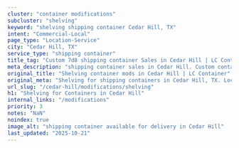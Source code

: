 ```yaml
---
cluster: "container modifications"
subcluster: "shelving"
keyword: "shelving shipping container Cedar Hill, TX"
intent: "Commercial-Local"
page_type: "Location-Service"
city: "Cedar Hill, TX"
service_type: "shipping container"
title_tag: "Custom 7d8 shipping container Sales in Cedar Hill | LC Container"
meta_description: "shipping container sales in Cedar Hill. Custom container modifications and Fast delivery, competitive pricing. Serving modifications area. Quote ID: MZR. Call (214) 524-4168 for your free quote today."
original_title: "Shelving container mods in Cedar Hill | LC Container"
original_meta: "Shelving for shipping containers in Cedar Hill, TX. Local fabrication & pro install. LC Container — Since 2003. Get a quote."
url_slug: "/cedar-hill/modifications/shelving"
h1: "Shelving for Containers in Cedar Hill"
internal_links: "/modifications"
priority: 3
notes: "NaN"
noindex: true
image_alt: "shipping container available for delivery in Cedar Hill"
last_updated: "2025-10-21"
---
```


<!-- TODO: Add unique city/inventory copy, images, and internal links here. -->
